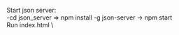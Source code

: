 Start json server: \
-cd json_server => npm install -g json-server  -> npm start \
Run index.html \
 